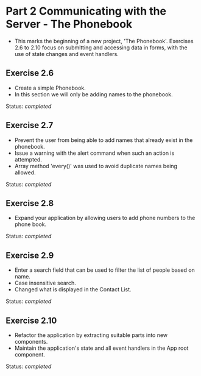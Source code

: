 # Part 2 Communicating with the Server - The Phonebook

- This marks the beginning of a new project, 'The Phonebook'. Exercises 2.6 to 2.10 focus on submitting and accessing data in forms, with the use of state changes and event handlers.

## Exercise 2.6

- Create a simple Phonebook.
- In this section we will only be adding names to the phonebook.

Status: _completed_

## Exercise 2.7

- Prevent the user from being able to add names that already exist in the phonebook. 
- Issue a warning with the alert command when such an action is attempted.
- Array method 'every()' was used to avoid duplicate names being allowed.

Status: *completed*

## Exercise 2.8

- Expand your application by allowing users to add phone numbers to the phone book.

Status: *completed*

## Exercise 2.9

- Enter a search field that can be used to filter the list of people based on name. 
- Case insensitive search.
- Changed what is displayed in the Contact List.

Status: *completed*

## Exercise 2.10

- Refactor the application by extracting suitable parts into new components.
- Maintain the application's state and all event handlers in the App root component.


Status: *completed*